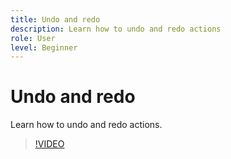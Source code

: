 ```yaml
---
title: Undo and redo
description: Learn how to undo and redo actions
role: User
level: Beginner
---
```

# Undo and redo

Learn how to undo and redo actions.

>[!VIDEO](https://video.tv.adobe.com/v/3420216?quality=12&learn=on&hidetitle=true)
